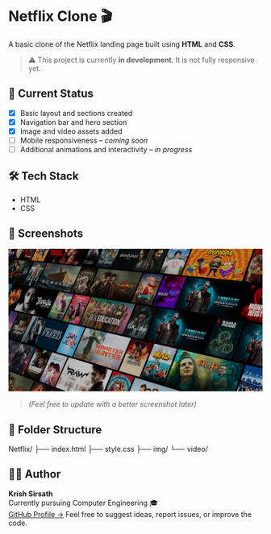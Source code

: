 # Netflix Clone 🎬

A basic clone of the Netflix landing page built using **HTML** and **CSS**.

> ⚠️ This project is currently **in development**. It is not fully responsive yet.

## 🚧 Current Status

- [x] Basic layout and sections created  
- [x] Navigation bar and hero section  
- [x] Image and video assets added  
- [ ] Mobile responsiveness – _coming soon_  
- [ ] Additional animations and interactivity – _in progress_

## 🛠️ Tech Stack

- HTML
- CSS

## 📸 Screenshots

![Netflix Clone Preview](./img/bg.jpg)  
> *(Feel free to update with a better screenshot later)*

## 📂 Folder Structure
Netflix/
├── index.html
├── style.css
├── img/
└── video/


## 🙋‍♂️ Author

**Krish Sirsath**  
Currently pursuing Computer Engineering 🎓  
[GitHub Profile →](https://github.com/krish3276)
Feel free to suggest ideas, report issues, or improve the code.
